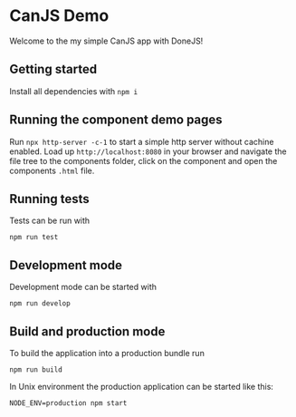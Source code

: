 # CanJS Demo

Welcome to the my simple CanJS app with DoneJS!

## Getting started

Install all dependencies with `npm i`

## Running the component demo pages

Run `npx http-server -c-1` to start a simple http server without cachine enabled.
Load up `http://localhost:8080` in your browser and navigate the file tree to the components folder, click on the component and open the components `.html` file.

## Running tests

Tests can be run with

```
npm run test
```

## Development mode

Development mode can be started with

```
npm run develop
```

## Build and production mode

To build the application into a production bundle run

```
npm run build
```

In Unix environment the production application can be started like this:

```
NODE_ENV=production npm start
```

